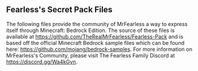 ## Fearless's Secret Pack Files

The following files provide the community of MrFearless a way to express itself through Minecraft: Bedrock Edition. The source of these files is available at https://github.com/TheRealMrFearless/Fearless-Pack and is based off the official Minecraft Bedrock sample files which can be found here: https://github.com/mojang/bedrock-samples. For more information on MrFearless's Community, please visit The Fearless Family Discord at https://discord.gg/Wa4kGyn. 
